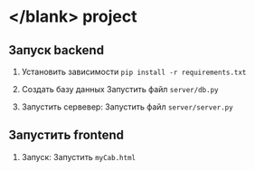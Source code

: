 # \</blank> project

## Запуск backend
1) Установить зависимости
```pip install -r requirements.txt```
2) Создать базу данных
Запустить файл ```server/db.py```

3) Запустить сервевер:
Запустить файл ```server/server.py```

## Запустить frontend

1) Запуск:
Запустить ```myCab.html```
